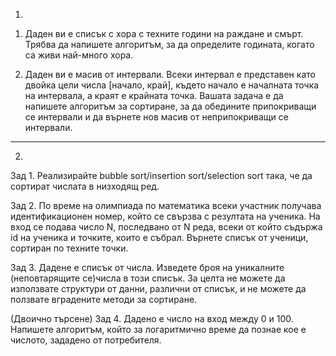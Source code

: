 1)
1. Даден ви е списък с хора с техните години на раждане и смърт.
Трябва да напишете алгоритъм, за да определите годината, когато са живи най-много хора.

2. Даден ви е масив от интервали. Всеки интервал е представен като двойка цели числа [начало, край], 
където начало е началната точка на интервала, а краят е крайната точка.
Вашата задача е да напишете алгоритъм за сортиране, за да обедините припокриващи се интервали
и да върнете нов масив от неприпокриващи се интервали.
----------------------------------------------------------
2)
Зад 1. Реализирайте bubble sort/insertion sort/selection sort така, че да сортират числата в низходящ ред.

Зад 2. По време на олимпиада по математика всеки участник получава идентификационен номер, който се свързва с резултата на ученика. На вход се подава число N, последвано от N реда, всеки от който съдържа id на ученика и точките, които е събрал. Върнете списък от ученици, сортиран по техните точки.

Зад 3. Дадене е списък от числа. Изведете броя на уникалните (неповтарящите се)числа в този списък. За целта не можете да използвате структури от данни, различни от списък, и не можете да ползвате вградените методи за сортиране.

(Двоично търсене)
Зад 4. Дадено е число на вход между 0 и 100. Напишете алгоритъм, който за логаритмично време да познае кое е числото, зададено от потребителя.
